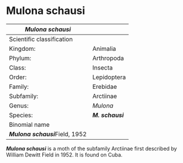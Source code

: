 # Mulona schausi

| *Mulona schausi* | |
| --- | --- |
| Scientific classification | |
| Kingdom: | Animalia |
| Phylum: | Arthropoda |
| Class: | Insecta |
| Order: | Lepidoptera |
| Family: | Erebidae |
| Subfamily: | Arctiinae |
| Genus: | *Mulona* |
| Species: | ***M. schausi*** |
| Binomial name | |
| ***Mulona schausi***Field, 1952 | |

***Mulona schausi*** is a moth of the subfamily Arctiinae first described by William Dewitt Field in 1952\. It is found on Cuba.
